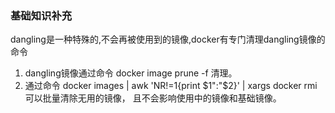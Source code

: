 ### 基础知识补充

dangling是一种特殊的,不会再被使用到的镜像,docker有专门清理dangling镜像的命令
1. dangling镜像通过命令 docker image prune -f 清理。
2. 通过命令 docker images | awk 'NR!=1{print $1":"$2}' | xargs docker rmi 可以批量清除无用的镜像，
且不会影响使用中的镜像和基础镜像。
